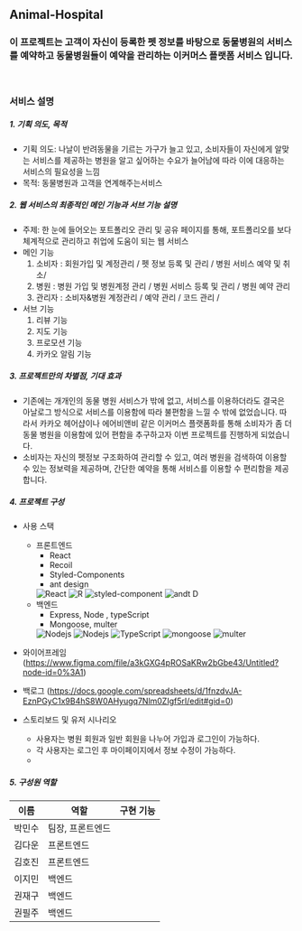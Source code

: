 ## Animal-Hospital

### **이 프로젝트는 고객이 자신이 등록한 펫 정보를 바탕으로 동물병원의 서비스를 예약하고 동물병원들이 예약을 관리하는 이커머스 플랫폼 서비스 입니다.**

<br>

### **서비스 설명**

##### 1. 기획 의도, 목적
- 기획 의도: 나날이 반려동물을 기르는 가구가 늘고 있고, 소비자들이 자신에게 알맞는 서비스를 제공하는 병원을 알고 싶어하는 수요가 늘어남에 따라 이에 대응하는 서비스의 필요성을 느낌
- 목적: 동물병원과 고객을 연계해주는서비스

##### 2. 웹 서비스의 최종적인 메인 기능과 서브 기능 설명

- 주제: 한 눈에 들어오는 포트폴리오 관리 및 공유 페이지를 통해, 포트폴리오를 보다 체계적으로 관리하고 취업에 도움이 되는 웹 서비스
- 메인 기능
  1.  소비자 : 회원가입 및 계정관리 / 펫 정보 등록 및 관리 / 병원 서비스 예약 및 취소/
  2.  병원 : 병원 가입 및 병원계정 관리 / 병원 서비스 등록 및 관리 / 병원 예약 관리
  3.  관리자 : 소비자&병원 계정관리 / 예약 관리 / 코드 관리 /
- 서브 기능
  1.  리뷰 기능
  2.  지도 기능
  3.  프로모션 기능
  4.  카카오 알림 기능

##### 3. 프로젝트만의 차별점, 기대 효과

- 기존에는 개개인의 동물 병원 서비스가 밖에 없고, 서비스를 이용하더라도 결국은 아날로그 방식으로 서비스를 이용함에 따라 불편함을 느낄 수 밖에 없었습니다. 따라서 카카오 헤어샵이나 에어비앤비 같은 이커머스 플랫폼화를 통해 소비자가 좀 더 동물 병원을 이용함에 있어 편함을 추구하고자 이번 프로젝트를 진행하게 되었습니다.
- 소비자는 자신의 펫정보 구조화하여 관리할 수 있고, 여러 병원을 검색하여 이용할 수 있는 정보력을 제공하며, 간단한 예약을 통해 서비스를 이용할 수 편리함을 제공합니다.

##### 4. 프로젝트 구성

- 사용 스택
  - 프론트엔드
    - React
    - Recoil
    - Styled-Components
    - ant design
    <img alt="React" src="https://img.shields.io/badge/-React-45b8d8?style=flat-square&logo=react&logoColor=white" />
    <img alt="R" src="https://img.shields.io/badge/-Recoil-75aadb?style=flat-square&logo=R&logoColor=white" />
    <img alt="styled-component" src="https://img.shields.io/badge/-styled component-red?style=flat-square&logo=Node.js&logoColor=white" />
    <img alt="andt D" src="https://img.shields.io/badge/-ant design-yellowgreen?style=flat-square&logo=Node.js&logoColor=white" />
  - 백엔드
    - Express, Node , typeScript 
    - Mongoose, multer
    <img alt="Nodejs" src="https://img.shields.io/badge/-Nodejs-43853d?style=flat-square&logo=Node.js&logoColor=white" />
    <img alt="Nodejs" src="https://img.shields.io/badge/-Nodejs-43853d?style=flat-square&logo=Node.js&logoColor=white" />
    <img alt="TypeScript" src="https://img.shields.io/badge/-TypeScript-007ACC?style=flat-square&logo=typescript&logoColor=white" />
    <img alt="mongoose" src="https://img.shields.io/badge/-mongoose-019267?style=flat-square&logo=typescript&logoColor=white" />
    <img alt="multer" src="https://img.shields.io/badge/-multer-012267?style=flat-square&logo=typescript&logoColor=white" />
    
- 와이어프레임 (https://www.figma.com/file/a3kGXG4pROSaKRw2bGbe43/Untitled?node-id=0%3A1)
- 백로그 (https://docs.google.com/spreadsheets/d/1fnzdvJA-EznPGyC1x9B4hS8W0AHyugq7Nlm0ZIgf5rI/edit#gid=0)
- 스토리보드 및 유저 시나리오
  - 사용자는 병원 회원과 일반 회원을 나누어 가입과 로그인이 가능하다.
  - 각 사용자는 로그인 후 마이페이지에서 정보 수정이 가능하다.
  - 

##### 5. 구성원 역할

| 이름   | 역할             | 구현 기능                                                        |
| ------ | ---------------- | ---------------------------------------------------------------- |
| 박민수 | 팀장, 프론트엔드 |  |
| 김다운 | 프론트엔드       |  |
| 김호진 | 프론트엔드       |                            |
| 이지민 | 백엔드           |                             |
| 권재구 | 백엔드           |                             |
| 권필주 | 백엔드           |                                 |
